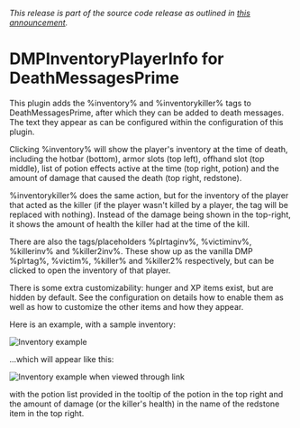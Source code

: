 _This release is part of the source code release as outlined in [this announcement](https://www.spigotmc.org/threads/deathmessagesprime.48322/page-53#post-3933244)._

# DMPInventoryPlayerInfo for DeathMessagesPrime

This plugin adds the %inventory% and %inventorykiller% tags to DeathMessagesPrime, after which they can be added to death messages. The text they appear as can be configured within the configuration of this plugin.

Clicking %inventory% will show the player's inventory at the time of death, including the hotbar (bottom), armor slots (top left), offhand slot (top middle), list of potion effects active at the time (top right, potion) and the amount of damage that caused the death (top right, redstone).

%inventorykiller% does the same action, but for the inventory of the player that acted as the killer (if the player wasn't killed by a player, the tag will be replaced with nothing). Instead of the damage being shown in the top-right, it shows the amount of health the killer had at the time of the kill.

There are also the tags/placeholders %plrtaginv%, %victiminv%, %killerinv% and %killer2inv%. These show up as the vanilla DMP %plrtag%, %victim%, %killer% and %killer2% respectively, but can be clicked to open the inventory of that player.

There is some extra customizability: hunger and XP items exist, but are hidden by default. See the configuration on details how to enable them as well as how to customize the other items and how they appear.

Here is an example, with a sample inventory:

![Inventory example](https://i.imgur.com/Y8Lzgnu.png)

...which will appear like this:

![Inventory example when viewed through link](https://i.imgur.com/avaNhmQ.png)

with the potion list provided in the tooltip of the potion in the top right and the amount of damage (or the killer's health) in the name of the redstone item in the top right. 
